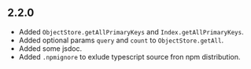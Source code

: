 ## 2.2.0

- Added `ObjectStore.getAllPrimaryKeys` and `Index.getAllPrimaryKeys`.
- Added optional params `query` and `count` to `ObjectStore.getAll`.
- Added some jsdoc.
- Added `.npmignore` to exlude typescript source fron npm distribution.